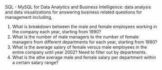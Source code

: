 SQL - MySQL for Data Analytics and Business Intelligence: data analysis and data visualizations for answering business related questions for management including,

1. What is breakdown between the male and female employees working in the company each year, starting from 1990?
2. What is the number of male managers to the number of female managers from different departments for each year, starting from 1990?
3. What is the average salary of female versus male employees in the entire company until year 2002? Need to filter out by departments.
4. What is the athe average male and female salary per department within a certain salary range?

